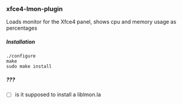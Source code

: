 ### xfce4-lmon-plugin

Loads monitor for the Xfce4 panel, shows cpu and memory usage as percentages

##### Installation

```
./configure
make
sudo make install
```

##### ???

- [ ] is it supposed to install a liblmon.la
